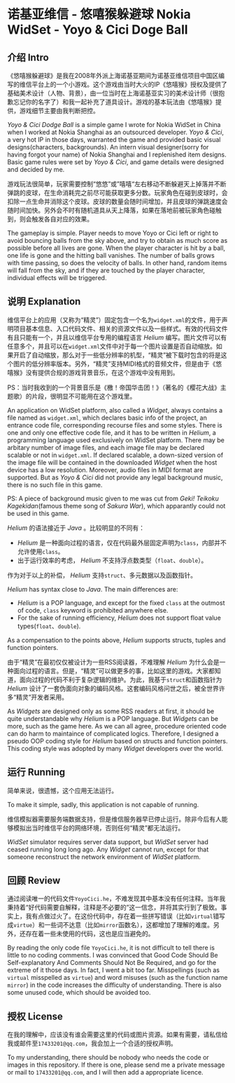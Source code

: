 # 诺基亚维信 - 悠嘻猴躲避球 Nokia WidSet - Yoyo & Cici Doge Ball

## 介绍 Intro

《悠嘻猴躲避球》是我在2008年外派上海诺基亚期间为诺基亚维信项目中国区编写的维信平台上的一个小游戏。这个游戏由当时大火的IP《悠嘻猴》授权及提供了基础美术设计（人物、背景），由一位当时在上海诺基亚实习的美术设计师（很抱歉忘记你的名字了）和我一起补充了道具设计。游戏的基本玩法由《悠嘻猴》提供，游戏细节主要由我判断把控。

_Yoyo & Cici Dodge Ball_ is a simple game I wrote for Nokia WidSet in China when I worked at Nokia Shanghai as an outsourced developer. _Yoyo & Cici_, a very hot IP in those days, warranted the game and provided basic visual designs(characters, backgrounds). An intern visual designer(sorry for having forgot your name) of Nokia Shanghai and I replenished item designs. Basic game rules were set by _Yoyo & Cici_, and game details were designed and decided by me.

游戏玩法很简单，玩家需要控制“悠悠”或”嘻嘻“左右移动不断躲避天上掉落并不断弹跳的皮球，在生命消耗完之前尽可能获取更多分数。玩家角色在碰到皮球时，会扣除一点生命并消除这个皮球。皮球的数量会随时间增加，并且皮球的弹跳速度会随时间加快。另外会不时有随机道具从天上降落，如果在落地前被玩家角色碰触到，则会触发各自对应的效果。

The gameplay is simple. Player needs to move Yoyo or Cici left or right to avoid bouncing balls from the sky above, and try to obtain as much score as possible before all lives are gone. When the player character is hit by a ball, one life is gone and the hitting ball vanishes. The number of balls grows with time passing, so does the velocity of balls. In other hand, random items will fall from the sky, and if they are touched by the player character, individual effects will be triggered.

## 说明 Explanation

维信平台上的应用（又称为“精灵”）固定包含一个名为`widget.xml`的文件，用于声明项目基本信息、入口代码文件、相关的资源文件以及一些样式。有效的代码文件有且只能有一个，并且以维信平台专用的编程语言 _Helium_ 编写。图片文件可以有任意多个，并且可以在`widget.xml`文件中对于每一个图片设置是否自动缩放。如果开启了自动缩放，那么对于一些低分辨率的机型，“精灵”被下载时包含的将是这个图片的低分辨率版本。另外，“精灵”支持MIDI格式的音频文件，但是由于《悠嘻猴》没有提供合规的游戏背景音乐，在这个游戏中没有用到。

PS：当时我收到的一个背景音乐是《檄！帝国华击团！》（著名的《樱花大战》主题歌）的片段，很明显不可能用在这个游戏里。

An application on WidSet platform, also called a _Widget_, always contains a file named as `widget.xml`, which declares basic info of the project, an entrance code file, corresponding recourse files and some styles. There is one and only one effective code file, and it has to be written in _Helium_, a programming language used exclusively on WidSet platform. There may be arbitary number of image files, and each image file may be declared scalable or not in `widget.xml`. If declared scalable, a down-sized version of the image file will be contained in the downloaded _Widget_ when the host device has a low resolution. Moreover, audio files in MIDI format are supported. But as _Yoyo & Cici_ did not provide any legal background music, there is no such file in this game.

PS: A piece of background music given to me was cut from _Geki! Teikoku Kagekidan_(famous theme song of _Sakura War_), which apparantly could not be used in this game.

_Helium_ 的语法接近于 _Java_ 。比较明显的不同有：

- _Helium_ 是一种面向过程的语言，仅在代码最外层固定声明为`class`，内部并不允许使用`class`。
- 出于运行效率的考虑， _Helium_ 不支持浮点数类型（`float`、`double`）。

作为对于以上的补偿， _Helium_ 支持`struct`、多元数据以及函数指针。

_Helium_ has syntax close to _Java_. The main differences are:

- _Helium_ is a POP language, and except for the fixed `class` at the outmost of code, `class` keyword is prohibited anywhere else.
- For the sake of running efficiency, _Helium_ does not support float value types(`float`、`double`).

As a compensation to the points above, _Helium_ supports structs, tuples and function pointers.

由于“精灵”在最初仅仅被设计为一些RSS阅读器，不难理解 _Helium_ 为什么会是一种面向过程的语言。但是，“精灵”可以做更多的事，比如这里的游戏。大家都知道，面向过程的代码不利于复杂逻辑的维护。为此，我基于`struct`和函数指针为 _Helium_ 设计了一套伪面向对象的编码风格。这套编码风格问世之后，被全世界许多“精灵”开发者采用。

As _Widgets_ are designed only as some RSS readers at first, it should be quite understandable why _Helium_ is a POP language. But _Widgets_ can be more, such as the game here. As we can all agree, procedure oriented code can do harm to maintaince of complicated logics. Therefore, I designed a pseudo OOP coding style for _Helium_ based on structs and function pointers. This coding style was adopted by many _Widget_ developers over the world.

## 运行 Running

简单来说，很遗憾，这个应用无法运行。

To make it simple, sadly, this application is not capable of running.

维信模拟器需要服务端数据支持，但是维信服务器早已停止运行。除非今后有人能够模拟出当时维信平台的网络环境，否则任何“精灵”都无法运行。

_WidSet_ simulator requires server data support, but _WidSet_ server had ceased running long long ago. Any _Widget_ cannot run, except for that someone reconstruct the network environment of _WidSet_ platform.

## 回顾 Review

通过阅读唯一的代码文件`YoyoCici.he`，不难发现其中基本没有任何注释。当年我秉持着“好代码需要自解释，注释是不必要的”这一信念，并将其实行到了极致。事实上，我有点做过火了。在这份代码中，存在着一些拼写错误（比如`virtual`错写成`virtue`）和一些词不达意（比如`mirror`函数名），这都增加了理解的难度。另外，还存在着一些未使用的代码，这也是应当避免的。

By reading the only code file `YoyoCici.he`, it is not difficult to tell there is little to no coding comments. I was convinced that Good Code Should Be Self-explanatory And Comments Should Not Be Required, and go for the extreme of it those days. In fact, I went a bit too far. Misspellings (such as `virtual` misspelled as `virtue`) and word misuses (such as the function name `mirror`) in the code increases the difficulty of understanding. There is also some unused code, which should be avoided too.

## 授权 License

在我的理解中，应该没有谁会需要这里的代码或图片资源。如果有需要，请私信给我或邮件至`17433201@qq.com`，我会加上一个合适的授权声明。

To my understanding, there should be nobody who needs the code or images in this repository. If there is one, please send me a private message or mail to `17433201@qq.com`, and I will then add a appropriate licence.
